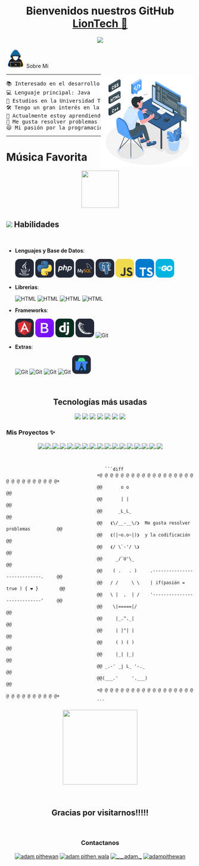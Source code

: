 <p align="center">
  <h1 align="center">Bienvenidos nuestros GitHub <a href="https://github.com/KEVIN-XTREM-2023">LionTech 👋</h1>
</p>

<p align="center">
  <a align="center" href="https://github.com/KEVIN-XTREM-2023"><img src="https://readme-typing-svg.herokuapp.com?&font=IBM+Plex+Sans&color=F72EE2&size=25&lines=Bienvenido+a+mi+GitHub!;Ingeniros+en+Software" /></a>

  
</p>
<picture><img src = "https://github.com/0xAbdulKhalid/0xAbdulKhalid/raw/main/assets/mdImages/about_me.gif" width = 50px></picture> Sobre Mi

<picture> <img align="right" src="https://github.com/0xAbdulKhalid/0xAbdulKhalid/raw/main/assets/mdImages/programming.svg" width = 250px></picture>



<hr>

<pre>
📚 Interesado en el desarrollo full stack 
💻 Lenguaje principal: Java
📝 Estudios en la Universidad Técnica de Ambato
🛠️ Tengo un gran interés en la Ingeniería y Diseño de Software
🌟 Actualmente estoy aprendiendo otros lenguajes de programación 😁
🚩 Me gusta resolver problemas y la codificación
😃 Mi pasión por la programación 
</pre>
<hr>



<h1>
  Música Favorita
</h1>


<p align="center">
<a href="https://youtu.be/A_g3lMcWVy0"><img src="https://upload.wikimedia.org/wikipedia/commons/thumb/1/19/Spotify_logo_without_text.svg/1200px-Spotify_logo_without_text.svg.png" height="100" width="100"></a>







## <img src="https://media2.giphy.com/media/QssGEmpkyEOhBCb7e1/giphy.gif?cid=ecf05e47a0n3gi1bfqntqmob8g9aid1oyj2wr3ds3mg700bl&rid=giphy.gif" width ="25"><b> Habilidades</b>
<br>

<p align="left">

- **Lenguajes y Base de Datos**:
    
     <img src="https://github.com/tandpfun/skill-icons/blob/main/icons/Java-Dark.svg" width="50" height="50  " />
     <img src="https://github.com/tandpfun/skill-icons/blob/main/icons/Python-Dark.svg" width="50" height="50" />
     <img src="https://github.com/tandpfun/skill-icons/blob/main/icons/PHP-Dark.svg" width="50" height="50" />
     <img src="https://github.com/tandpfun/skill-icons/blob/main/icons/MySQL-Dark.svg" width="50" height="50" />
     <img src="https://github.com/tandpfun/skill-icons/blob/main/icons/PostgreSQL-Dark.svg" width="50" height="50" />
     <img src="https://github.com/tandpfun/skill-icons/blob/main/icons/JavaScript.svg" width="50" height="50" />
     <img src="https://github.com/tandpfun/skill-icons/blob/main/icons/TypeScript.svg" width="50" height="50" />
     <img src="https://github.com/tandpfun/skill-icons/blob/main/icons/GoLang.svg" width="50" height="50" />

- **Librerias**:

   <img src="https://www.svgrepo.com/show/354127/numpy.svg" width="50" height="50" alt="HTML" />
   <img src="https://pandas.pydata.org/static/img/favicon_white.ico" width="50" height="50" alt="HTML" />
  <img src="https://github.com/opencv/opencv/wiki/logo/OpenCV_logo_no_text.png" width="50" height="50" alt="HTML" />
  <img src="https://www.svgrepo.com/show/354127/numpy.svg" width="50" height="50" alt="HTML" /> 



- **Frameworks**:

    <img src="https://github.com/tandpfun/skill-icons/blob/main/icons/Angular-Dark.svg" width="50" height="50" alt="Git"/>
    <img src="https://github.com/tandpfun/skill-icons/blob/main/icons/Bootstrap.svg" width="50" height="50" alt="Git"/>
    <img src="https://github.com/tandpfun/skill-icons/blob/main/icons/Django.svg" width="50" height="50" alt="Git"/>
    <img src="https://github.com/tandpfun/skill-icons/blob/main/icons/Flask-Dark.svg" width="50" height="50" alt="Git"/>
    <img src="https://www.svgrepo.com/show/353912/ionic-icon.svg" width="50" height="50" alt="Git"/>



- **Extras**:

    <img src="https://iconape.com/wp-content/png_logo_vector/git-icon.png" width="50" height="50" alt="Git"/>
    <img src="https://user-images.githubusercontent.com/64439609/212556741-81407849-82c8-4926-854f-820e8a644375.png" width="50" height="50" alt="Git"/>
    <img src="https://gdm-catalog-fmapi-prod.imgix.net/ProductLogo/615f8d24-e754-4523-9466-ad180c01e728.png?auto=format,compress&size=50" width="50" height="50" alt="Git"/>
    <img src="https://user-images.githubusercontent.com/64439609/212556802-77a65ec1-aa71-4272-b603-1a57d1914678.png" width="50" height="50" alt="Git"/>
  <img src="https://github.com/tandpfun/skill-icons/blob/main/icons/AndroidStudio-Dark.svg" width="50" height="50" alt="Git"/>



 

<br>
</p>


<h2 align="center">Tecnologías más usadas</h2>


<div align="center">
  <img src="https://img.shields.io/badge/python%20-%2314354C.svg?&style=for-the-badge&logo=python&logoColor=white">   <img src="https://img.shields.io/badge/Java-ED8B00?style=for-the-badge&logo=java&logoColor=white">   <img src="https://img.shields.io/badge/javascript%20-%23323330.svg?&style=for-the-badge&logo=javascript&logoColor=%23F7DF1E">   <img src="https://img.shields.io/badge/html5%20-%23E34F26.svg?&style=for-the-badge&logo=html5&logoColor=white">   <img src="https://img.shields.io/badge/css3%20-%231572B6.svg?&style=for-the-badge&logo=css3&logoColor=white">   <img src="https://img.shields.io/badge/git%20-%23F05033.svg?&style=for-the-badge&logo=git&logoColor=white"/>   <img src="http://img.shields.io/badge/-VS%20Code-000000?style=for-the-badge&logo=Visual-studio-code&logoColor=blue">
</div>

### Mis Proyectos ✨

<div> 
 <p align="center">
   

  
<a href="https://github.com/KEVIN-XTREM-2023/FORMULARIO-ISTG-21-v2.git">
  <img align="center" src="https://github-readme-stats.vercel.app/api/pin/?username=KEVIN-XTREM-2023&repo=FORMULARIO-ISTG-21-v2&theme=tokyonight" />
</a>

<a href="https://github.com/KEVIN-XTREM-2023/EcoTecno.git">
  <img align="center" src="https://github-readme-stats.vercel.app/api/pin/?username=KEVIN-XTREM-2023&repo=EcoTecno&theme=tokyonight" />
</a>

<a href="https://github.com/KEVIN-XTREM-2023/Men-Videojuegos.git">
  <img align="center" src="https://github-readme-stats.vercel.app/api/pin/?username=KEVIN-XTREM-2023&repo=Men-Videojuegos&theme=tokyonight" />
</a>

<a href="https://github.com/KEVIN-XTREM-2023/GestorActivosFuncionarios.git">
  <img align="center" src="https://github-readme-stats.vercel.app/api/pin/?username=KEVIN-XTREM-2023&repo=GestorActivosFuncionarios&theme=tokyonight" />
</a>

<a href="https://github.com/KEVIN-XTREM-2023/CarteleraHTML.git">
  <img align="center" src="https://github-readme-stats.vercel.app/api/pin/?username=KEVIN-XTREM-2023&repo=CarteleraHTML&theme=tokyonight" />
</a>

<a href="https://github.com/KEVIN-XTREM-2023/GestorCombustibles.git">
  <img align="center" src="https://github-readme-stats.vercel.app/api/pin/?username=KEVIN-XTREM-2023&repo=GestorCombustibles&theme=tokyonight" />
</a>

<a href="https://github.com/KEVIN-XTREM-2023/JuegoAZ.git">
  <img align="center" src="https://github-readme-stats.vercel.app/api/pin/?username=KEVIN-XTREM-2023&repo=JuegoAZ&theme=tokyonight" />
</a>

<a href="https://github.com/KEVIN-XTREM-2023/GestorRestaurante.git">
  <img align="center" src="https://github-readme-stats.vercel.app/api/pin/?username=KEVIN-XTREM-2023&repo=GestorRestaurante&theme=tokyonight" />
</a>

<a href="https://github.com/KEVIN-XTREM-2023/SistemaPredicci-n.git">
  <img align="center" src="https://github-readme-stats.vercel.app/api/pin/?username=KEVIN-XTREM-2023&repo=SistemaPredicci-n&theme=tokyonight" />
</a>

<a href="https://github.com/KEVIN-XTREM-2023/easyinvoice-app.git">
  <img align="center" src="https://github-readme-stats.vercel.app/api/pin/?username=KEVIN-XTREM-2023&repo=easyinvoice-app&theme=tokyonight" />
</a>

<a href="https://github.com/KEVIN-XTREM-2023/GestorComida.git">
  <img align="center" src="https://github-readme-stats.vercel.app/api/pin/?username=KEVIN-XTREM-2023&repo=GestorComida&theme=tokyonight" />
</a>

<a href="https://github.com/KEVIN-XTREM-2023/GestorTaxis.git">
  <img align="center" src="https://github-readme-stats.vercel.app/api/pin/?username=KEVIN-XTREM-2023&repo=GestorTaxis&theme=tokyonight" />
</a>

<a href="https://github.com/KEVIN-XTREM-2023/Portafolio.git">
  <img align="center" src="https://github-readme-stats.vercel.app/api/pin/?username=KEVIN-XTREM-2023&repo=Portafolio&theme=tokyonight" />
</a>

<a href="https://github.com/KEVIN-XTREM-2023/appSCreditos.git">
  <img align="center" src="https://github-readme-stats.vercel.app/api/pin/?username=KEVIN-XTREM-2023&repo=appSCreditos&theme=tokyonight" />
</a>

<a href="https://github.com/KEVIN-XTREM-2023/ReconocimientoPlacas.git">
  <img align="center" src="https://github-readme-stats.vercel.app/api/pin/?username=KEVIN-XTREM-2023&repo=ReconocimientoPlacas&theme=tokyonight" />
</a>


<a href="https://github.com/KEVIN-XTREM-2023/GestorArchivos.git">
  <img align="center" src="https://github-readme-stats.vercel.app/api/pin/?username=KEVIN-XTREM-2023&repo=GestorArchivos&theme=tokyonight" />
</a>




<a href="https://github.com/KEVIN-XTREM-2023/Certificados.git">
  <img align="center" src="https://github-readme-stats.vercel.app/api/pin/?username=KEVIN-XTREM-2023&repo=Certificados&theme=tokyonight" />
</a>



  </p>
</div>



<br>

<div>
<p align="center">
                                        
                                         ```diff
                                      +@ @ @ @ @ @ @ @ @ @ @ @ @ @ @ @ @ @ @ @ @ @ @ @ @ @ @ @+
                                      @@       o o                                           @@
                                      @@       | |                                           @@
                                      @@      _L_L_                                          @@
                                      @@   ❮\/__-__\/❯  Me gusta resolver problemas          @@
                                      @@   ❮(|~o.o~|)❯  y la codificación                     @@
                                      @@   ❮/ \`-'/ \❯                                       @@
                                      @@     _/`U'\_                                         @@
                                      @@    ( .   . )     .----------------------------.     @@
                                      @@   / /     \ \    | if(pasión = true ) { ❤ }        @@
                                      @@   \ |  ,  | /    '----------------------------'     @@
                                      @@    \|=====|/                                        @@
                                      @@     |_.^._|                                         @@
                                      @@     | |"| |                                         @@
                                      @@     ( ) ( )                                         @@
                                      @@     |_| |_|                                         @@
                                      @@ _.-' _j L_ '-._                                     @@
                                      @@(___.'     '.___)                                    @@
                                      +@ @ @ @ @ @ @ @ @ @ @ @ @ @ @ @ @ @ @ @ @ @ @ @ @ @ @ @+
                                      ```
</p>
</div>




<p align='center'>
<img src="https://media.giphy.com/media/O51MQ3DduOcGW6ofR3/giphy.gif" width="200" height="200" frameBorder="0" class="giphy-embed" allowFullScreen></img></p>
<br>



<h2 align='center'>Gracias por visitarnos!!!!!</h2>

<br>
<h3 align="center">Contactanos</h3>

<p align="center">
  <a href="https://www.linkedin.com/in/kevin-saquinga-08a737201/" target="blank"><img align="center"
      src="https://raw.githubusercontent.com/rahuldkjain/github-profile-readme-generator/master/src/images/icons/Social/linked-in-alt.svg"
      alt="adam pithewan" height="30" width="40" /></a>
  <a href="https://www.facebook.com/kevin.saquinga.9/" target="blank"><img align="center"
      src="https://raw.githubusercontent.com/rahuldkjain/github-profile-readme-generator/master/src/images/icons/Social/facebook.svg"
      alt="adam pithen wala" height="30" width="40" /></a>
  <a href="https://www.instagram.com/ksaquinga2020/" target="blank"><img align="center"
      src="https://raw.githubusercontent.com/rahuldkjain/github-profile-readme-generator/master/src/images/icons/Social/instagram.svg"
      alt="_._.adam._" height="30" width="40" /></a>
 <a href="https://twitter.com/ksaquynga" target="blank"><img align="center"
      src="https://raw.githubusercontent.com/rahuldkjain/github-profile-readme-generator/master/src/images/icons/Social/twitter.svg"
      alt="adampithewan" height="30" width="40" /></a>
</p>

<br>
